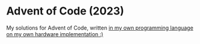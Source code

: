 # Advent of Code (2023)
My solutions for Advent of Code, written <a href="https://github.com/ArhanChaudhary/NAND">in my own programming language on my own hardware implementation :)</a>
